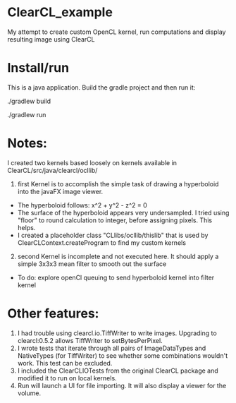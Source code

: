 # ClearCL_example
My attempt to create custom OpenCL kernel, run computations and display resulting image using ClearCL

# Install/run
This is a java application.  Build the gradle project and then run it:

  ./gradlew build 
  
  ./gradlew run

# Notes:
I created two kernels based loosely on kernels available in ClearCL/src/java/clearcl/ocllib/

1) first Kernel is to accomplish the simple task of drawing a hyperboloid into the javaFX image viewer.
  - The hyperboloid follows: x^2 + y^2 - z^2 = 0
  - The surface of the hyperboloid appears very undersampled.  I tried using "floor" to round calculation to integer, before assigning pixels.  This helps.
  - I created a placeholder class "CLlibs/ocllib/thislib" that is used by ClearCLContext.createProgram to find my custom kernels

2) second Kernel is incomplete and not executed here.  It should apply a simple 3x3x3 mean filter to smooth out the surface
  - To do: explore openCl queuing to send hyperboloid kernel into filter kernel
  
# Other features:
1) I had trouble using clearcl.io.TiffWriter to write images.  Upgrading to clearcl:0.5.2 allows TiffWriter to setBytesPerPixel.
2) I wrote tests that iterate through all pairs of ImageDataTypes and NativeTypes (for TiffWriter) to see whether some combinations wouldn't work.  This test can be excluded.
3) I included the ClearCLIOTests from the original ClearCL package and modified it to run on local kernels.
4) Run will launch a UI for file importing.  It will also display a viewer for the volume.
